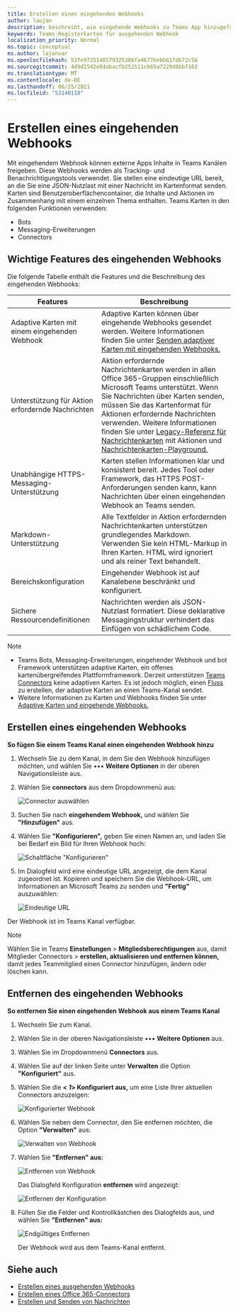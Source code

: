 ```yaml
---
title: Erstellen eines eingehenden Webhooks
author: laujan
description: beschreibt, wie eingehende Webhooks zu Teams App hinzugefügt und externe Anforderungen an Teams mit eingehenden Webhooks gesendet werden.
keywords: Teams-Registerkarten für ausgehenden Webhook
localization_priority: Normal
ms.topic: conceptual
ms.author: lajanuar
ms.openlocfilehash: 53fe9725148579325386fa4677bebb61fdb72c56
ms.sourcegitcommit: 4d9d1542e04abacfb252511c665a7229d8bb7162
ms.translationtype: MT
ms.contentlocale: de-DE
ms.lasthandoff: 06/25/2021
ms.locfileid: "53140118"
---
```

# <a name="create-incoming-webhook"></a>Erstellen eines eingehenden Webhooks

Mit eingehendem Webhook können externe Apps Inhalte in Teams Kanälen freigeben. Diese Webhooks werden als Tracking- und Benachrichtigungstools verwendet. Sie stellen eine eindeutige URL bereit, an die Sie eine JSON-Nutzlast mit einer Nachricht im Kartenformat senden. Karten sind Benutzeroberflächencontainer, die Inhalte und Aktionen im Zusammenhang mit einem einzelnen Thema enthalten. Teams Karten in den folgenden Funktionen verwenden:

* Bots
* Messaging-Erweiterungen
* Connectors

## <a name="key-features-of-incoming-webhook"></a>Wichtige Features des eingehenden Webhooks

Die folgende Tabelle enthält die Features und die Beschreibung des eingehenden Webhooks:

| Features | Beschreibung |
| ------- | ----------- |
|Adaptive Karten mit einem eingehenden Webhook|Adaptive Karten können über eingehende Webhooks gesendet werden. Weitere Informationen finden Sie unter [Senden adaptiver Karten mit eingehenden Webhooks.](../../webhooks-and-connectors/how-to/connectors-using.md#send-adaptive-cards-using-an-incoming-webhook)|
|Unterstützung für Aktion erfordernde Nachrichten|Aktion erfordernde Nachrichtenkarten werden in allen Office 365-Gruppen einschließlich Microsoft Teams unterstützt. Wenn Sie Nachrichten über Karten senden, müssen Sie das Kartenformat für Aktionen erfordernde Nachrichten verwenden. Weitere Informationen finden Sie unter [Legacy-Referenz für Nachrichtenkarten](/outlook/actionable-messages/message-card-reference) mit Aktionen und [Nachrichtenkarten-Playground.](https://messagecardplayground.azurewebsites.net)|
|Unabhängige HTTPS-Messaging-Unterstützung|Karten stellen Informationen klar und konsistent bereit. Jedes Tool oder Framework, das HTTPS POST-Anforderungen senden kann, kann Nachrichten über einen eingehenden Webhook an Teams senden.|
|Markdown-Unterstützung|Alle Textfelder in Aktion erfordernden Nachrichtenkarten unterstützen grundlegendes Markdown. Verwenden Sie kein HTML-Markup in Ihren Karten. HTML wird ignoriert und als reiner Text behandelt.|
|Bereichskonfiguration|Eingehender Webhook ist auf Kanalebene beschränkt und konfiguriert.|
|Sichere Ressourcendefinitionen|Nachrichten werden als JSON-Nutzlast formatiert. Diese deklarative Messagingstruktur verhindert das Einfügen von schädlichem Code.|

> [!NOTE]
> * Teams Bots, Messaging-Erweiterungen, eingehender Webhook und bot Framework unterstützen adaptive Karten, ein offenes kartenübergreifendes Plattformframework. Derzeit unterstützen [Teams Connectors](../../webhooks-and-connectors/how-to/connectors-creating.md) keine adaptiven Karten. Es ist jedoch möglich, einen [Fluss](https://flow.microsoft.com/blog/microsoft-flow-in-microsoft-teams/) zu erstellen, der adaptive Karten an einen Teams-Kanal sendet.
> * Weitere Informationen zu Karten und Webhooks finden Sie unter [Adaptive Karten und eingehende Webhooks.](~/task-modules-and-cards/what-are-cards.md#adaptive-cards-and-incoming-webhooks)

## <a name="create-incoming-webhook"></a>Erstellen eines eingehenden Webhooks

**So fügen Sie einem Teams Kanal einen eingehenden Webhook hinzu**

1. Wechseln Sie zu dem Kanal, in dem Sie den Webhook hinzufügen möchten, und wählen Sie &#8226;&#8226;&#8226; **Weitere Optionen** in der oberen Navigationsleiste aus.
1. Wählen Sie **connectors** aus dem Dropdownmenü aus:

    ![Connector auswählen](~/assets/images/connectors.png)

1. Suchen Sie nach **eingehendem Webhook,** und wählen Sie **"Hinzufügen"** aus.
1. Wählen Sie **"Konfigurieren",** geben Sie einen Namen an, und laden Sie bei Bedarf ein Bild für Ihren Webhook hoch:

    ![Schaltfläche "Konfigurieren"](~/assets/images/configure.png)

1. Im Dialogfeld wird eine eindeutige URL angezeigt, die dem Kanal zugeordnet ist. Kopieren und speichern Sie die Webhook-URL, um Informationen an Microsoft Teams zu senden und **"Fertig"** auszuwählen:

    ![Eindeutige URL](~/assets/images/url.png)

Der Webhook ist im Teams Kanal verfügbar.

> [!NOTE]
> Wählen Sie in Teams **Einstellungen**  >  **Mitgliedsberechtigungen** aus, damit Mitglieder Connectors  >  **erstellen, aktualisieren und entfernen können,** damit jedes Teammitglied einen Connector hinzufügen, ändern oder löschen kann.

## <a name="remove-incoming-webhook"></a>Entfernen des eingehenden Webhooks

**So entfernen Sie einen eingehenden Webhook aus einem Teams Kanal**

1. Wechseln Sie zum Kanal.
1. Wählen Sie in der oberen Navigationsleiste &#8226;&#8226;&#8226; **Weitere Optionen** aus.
1. Wählen Sie im Dropdownmenü **Connectors** aus.
1. Wählen Sie auf der linken Seite unter **Verwalten** die Option **"Konfiguriert"** aus.
1. Wählen Sie die **< *1*> Konfiguriert aus,** um eine Liste Ihrer aktuellen Connectors anzuzeigen:

    ![Konfigurierter Webhook](~/assets/images/configured.png)

1. Wählen Sie neben dem Connector, den Sie entfernen möchten, die Option **"Verwalten"** aus:

    ![Verwalten von Webhook](~/assets/images/manage.png)

1. Wählen Sie **"Entfernen" aus:**

    ![Entfernen von Webhook](~/assets/images/remove.png)

    Das Dialogfeld Konfiguration **entfernen** wird angezeigt:

    ![Entfernen der Konfiguration](~/assets/images/removeconfiguration.png)

1. Füllen Sie die Felder und Kontrollkästchen des Dialogfelds aus, und wählen Sie **"Entfernen" aus:**

    ![Endgültiges Entfernen](~/assets/images/finalremove.png)

    Der Webhook wird aus dem Teams-Kanal entfernt.

## <a name="see-also"></a>Siehe auch

* [Erstellen eines ausgehenden Webhooks](~/webhooks-and-connectors/how-to/add-outgoing-webhook.md)
* [Erstellen eines Office 365-Connectors](~/webhooks-and-connectors/how-to/connectors-creating.md)
* [Erstellen und Senden von Nachrichten](~/webhooks-and-connectors/how-to/connectors-using.md)
